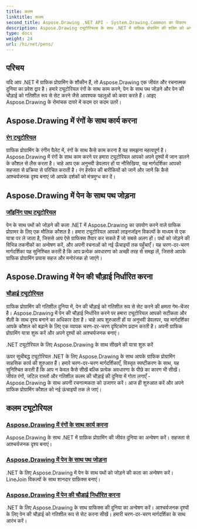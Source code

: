 ```yaml
---
title: कलम
linktitle: कलम
second_title: Aspose.Drawing .NET API - System.Drawing.Common का विकल्प
description: Aspose.Drawing ट्यूटोरियल्स के साथ .NET में ग्राफ़िक प्रोग्रामिंग की शक्ति को अनलॉक करें। आश्चर्यजनक दृश्यों के लिए रंग हेरफेर, पथ संयोजन और गतिशील पेन चौड़ाई सेटिंग की खोज करें।
type: docs
weight: 24
url: /hi/net/pens/
---
```


## परिचय

यदि आप .NET में ग्राफिक प्रोग्रामिंग के शौकीन हैं, तो Aspose.Drawing एक जीवंत और रचनात्मक दुनिया का प्रवेश द्वार है। हमारे ट्यूटोरियल रंगों के साथ काम करने, पेन के साथ पथ जोड़ने और पेन की चौड़ाई को गतिशील रूप से सेट करने जैसे आवश्यक पहलुओं को कवर करते हैं। आइए Aspose.Drawing के रोमांचक दायरे में कदम दर कदम उतरें।

## Aspose.Drawing में रंगों के साथ कार्य करना

### [रंग ट्यूटोरियल](./colors/)

ग्राफिक प्रोग्रामिंग के रंगीन पैलेट में, रंगों के साथ कैसे काम करना है यह समझना महत्वपूर्ण है। Aspose.Drawing में रंगों के साथ काम करने पर हमारा ट्यूटोरियल आपको अपने दृश्यों में जान डालने के कौशल से लैस करता है। चाहे आप एक अनुभवी डेवलपर हों या नौसिखिया, यह मार्गदर्शिका आपको सहजता से प्रक्रिया से परिचित कराती है। रंग हेरफेर की बारीकियों को जानें और जानें कि कैसे आश्चर्यजनक दृश्य बनाएं जो आपके दर्शकों को मंत्रमुग्ध कर दें।

## Aspose.Drawing में पेन के साथ पथ जोड़ना

### [जॉइनिंग पाथ ट्यूटोरियल](./join/)

पेन के साथ पथों को जोड़ने की कला .NET में Aspose.Drawing का उपयोग करने वाले ग्राफिक प्रोग्रामर के लिए एक मौलिक कौशल है। हमारा ट्यूटोरियल आपको लाइनजॉइन विकल्पों के माध्यम से एक यात्रा पर ले जाता है, जिससे आप ऐसे ग्राफिक्स तैयार कर सकते हैं जो सबसे अलग हों। पथों को जोड़ने की विभिन्न तकनीकों का अन्वेषण करें, और अपनी रचनाओं को नई ऊँचाइयों तक पहुँचाएँ। यह चरण-दर-चरण मार्गदर्शिका यह सुनिश्चित करती है कि आप प्रत्येक अवधारणा को अच्छी तरह से समझ लें, जिससे आपके ग्राफिक प्रोग्रामिंग प्रयास सहज और मनोरंजक हो जाएंगे।

## Aspose.Drawing में पेन की चौड़ाई निर्धारित करना

### [चौड़ाई ट्यूटोरियल](./width/)

ग्राफिक प्रोग्रामिंग की गतिशील दुनिया में, पेन की चौड़ाई को गतिशील रूप से सेट करने की क्षमता गेम-चेंजर है। Aspose.Drawing में पेन की चौड़ाई निर्धारित करने पर हमारा ट्यूटोरियल आपको सटीकता और शैली के साथ दृश्य बनाने का अधिकार देता है। चाहे आप शुरुआती हों या अनुभवी डेवलपर, यह मार्गदर्शिका आपके कौशल को बढ़ाने के लिए एक व्यापक चरण-दर-चरण दृष्टिकोण प्रदान करती है। अपनी ग्राफिक प्रोग्रामिंग यात्रा शुरू करें और अपने दृश्यों को आश्चर्यजनक बनाएं।

.NET ट्यूटोरियल के लिए Aspose.Drawing के साथ सीखने की यात्रा शुरू करें

ऊपर सूचीबद्ध ट्यूटोरियल .NET के लिए Aspose.Drawing के साथ आपके ग्राफिक प्रोग्रामिंग साहसिक कार्य की शुरुआत हैं। हमारे चरण-दर-चरण मार्गदर्शिकाएँ, विस्तृत स्पष्टीकरण के साथ, यह सुनिश्चित करती हैं कि आप न केवल कैसे सीखें बल्कि प्रत्येक अवधारणा के पीछे का कारण भी सीखें। जीवंत रंगों, जटिल रास्तों और गतिशील कलम की चौड़ाई की दुनिया में गोता लगाएँ - Aspose.Drawing के साथ अपनी रचनात्मकता को उजागर करें। आज ही शुरुआत करें और अपने ग्राफिक प्रोग्रामिंग कौशल को नई ऊंचाइयों तक ले जाएं।
## कलम ट्यूटोरियल
### [Aspose.Drawing में रंगों के साथ कार्य करना](./colors/)
Aspose.Drawing के साथ .NET में ग्राफ़िक प्रोग्रामिंग की जीवंत दुनिया का अन्वेषण करें। सहजता से आश्चर्यजनक दृश्य बनाएं।
### [Aspose.Drawing में पेन के साथ पथ जोड़ना](./join/)
.NET के लिए Aspose.Drawing में पेन के साथ पथों को जोड़ने की कला का अन्वेषण करें। LineJoin विकल्पों के साथ शानदार ग्राफ़िक्स बनाएं।
### [Aspose.Drawing में पेन की चौड़ाई निर्धारित करना](./width/)
.NET के लिए Aspose.Drawing के साथ ग्राफिक्स की दुनिया का अन्वेषण करें। आश्चर्यजनक दृश्यों के लिए पेन की चौड़ाई को गतिशील रूप से सेट करना सीखें। हमारी चरण-दर-चरण मार्गदर्शिका के साथ आरंभ करें।